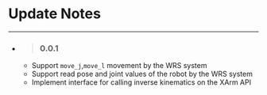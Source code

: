 # Update Notes

---

- > ### 0.0.1
  - Support `move_j`,`move_l` movement by the WRS system
  - Support read pose and joint values of the robot by the WRS system
  - Implement interface for calling inverse kinematics on the XArm API
  

  
